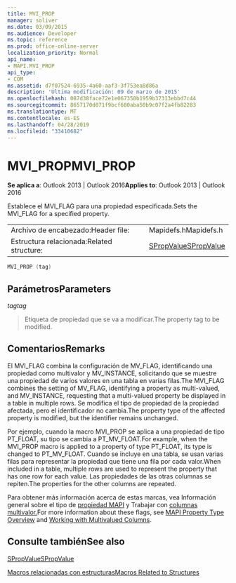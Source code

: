 ```yaml
---
title: MVI_PROP
manager: soliver
ms.date: 03/09/2015
ms.audience: Developer
ms.topic: reference
ms.prod: office-online-server
localization_priority: Normal
api_name:
- MAPI.MVI_PROP
api_type:
- COM
ms.assetid: d7f07524-6935-4a60-aaf3-3f753ea8d86a
description: 'Última modificación: 09 de marzo de 2015'
ms.openlocfilehash: 087d38face72e1e067350b1959b37313ebbd7c44
ms.sourcegitcommit: 8657170d071f9bcf680aba50b9c07f2a4fb82283
ms.translationtype: MT
ms.contentlocale: es-ES
ms.lasthandoff: 04/28/2019
ms.locfileid: "33410682"
---
```

# <a name="mvi_prop"></a><span data-ttu-id="c377e-103">MVI_PROP</span><span class="sxs-lookup"><span data-stu-id="c377e-103">MVI_PROP</span></span>

  
  
<span data-ttu-id="c377e-104">**Se aplica a**: Outlook 2013 | Outlook 2016</span><span class="sxs-lookup"><span data-stu-id="c377e-104">**Applies to**: Outlook 2013 | Outlook 2016</span></span> 
  
<span data-ttu-id="c377e-105">Establece el MVI_FLAG para una propiedad especificada.</span><span class="sxs-lookup"><span data-stu-id="c377e-105">Sets the MVI_FLAG for a specified property.</span></span> 
  
|||
|:-----|:-----|
|<span data-ttu-id="c377e-106">Archivo de encabezado:</span><span class="sxs-lookup"><span data-stu-id="c377e-106">Header file:</span></span>  <br/> |<span data-ttu-id="c377e-107">Mapidefs.h</span><span class="sxs-lookup"><span data-stu-id="c377e-107">Mapidefs.h</span></span>  <br/> |
|<span data-ttu-id="c377e-108">Estructura relacionada:</span><span class="sxs-lookup"><span data-stu-id="c377e-108">Related structure:</span></span>  <br/> |[<span data-ttu-id="c377e-109">SPropValue</span><span class="sxs-lookup"><span data-stu-id="c377e-109">SPropValue</span></span>](spropvalue.md) <br/> |
   
```cpp
MVI_PROP (tag)
```

## <a name="parameters"></a><span data-ttu-id="c377e-110">Parámetros</span><span class="sxs-lookup"><span data-stu-id="c377e-110">Parameters</span></span>

 <span data-ttu-id="c377e-111">_tag_</span><span class="sxs-lookup"><span data-stu-id="c377e-111">_tag_</span></span>
  
> <span data-ttu-id="c377e-112">Etiqueta de propiedad que se va a modificar.</span><span class="sxs-lookup"><span data-stu-id="c377e-112">The property tag to be modified.</span></span>
    
## <a name="remarks"></a><span data-ttu-id="c377e-113">Comentarios</span><span class="sxs-lookup"><span data-stu-id="c377e-113">Remarks</span></span>

<span data-ttu-id="c377e-114">El MVI_FLAG combina la configuración de MV_FLAG, identificando una propiedad como multivalor y MV_INSTANCE, solicitando que se muestre una propiedad de varios valores en una tabla en varias filas.</span><span class="sxs-lookup"><span data-stu-id="c377e-114">The MVI_FLAG combines the setting of MV_FLAG, identifying a property as multi-valued, and MV_INSTANCE, requesting that a multi-valued property be displayed in a table in multiple rows.</span></span> <span data-ttu-id="c377e-115">Se modifica el tipo de propiedad de la propiedad afectada, pero el identificador no cambia.</span><span class="sxs-lookup"><span data-stu-id="c377e-115">The property type of the affected property is modified, but the identifier remains unchanged.</span></span> 
  
<span data-ttu-id="c377e-116">Por ejemplo, cuando la macro MVI_PROP se aplica a una propiedad de tipo PT_FLOAT, su tipo se cambia a PT_MV_FLOAT.</span><span class="sxs-lookup"><span data-stu-id="c377e-116">For example, when the MVI_PROP macro is applied to a property of type PT_FLOAT, its type is changed to PT_MV_FLOAT.</span></span> <span data-ttu-id="c377e-117">Cuando se incluye en una tabla, se usan varias filas para representar la propiedad que tiene una fila por cada valor.</span><span class="sxs-lookup"><span data-stu-id="c377e-117">When included in a table, multiple rows are used to represent the property that has one row for each value.</span></span> <span data-ttu-id="c377e-118">Las propiedades de las otras columnas se repiten.</span><span class="sxs-lookup"><span data-stu-id="c377e-118">The properties for the other columns are repeated.</span></span> 
  
<span data-ttu-id="c377e-119">Para obtener más información acerca de estas marcas, vea Información general sobre el tipo de [propiedad MAPI](mapi-property-type-overview.md) y Trabajar con [columnas multivalor.](working-with-multivalued-columns.md)</span><span class="sxs-lookup"><span data-stu-id="c377e-119">For more information about these flags, see [MAPI Property Type Overview](mapi-property-type-overview.md) and [Working with Multivalued Columns](working-with-multivalued-columns.md).</span></span>
  
## <a name="see-also"></a><span data-ttu-id="c377e-120">Consulte también</span><span class="sxs-lookup"><span data-stu-id="c377e-120">See also</span></span>



[<span data-ttu-id="c377e-121">SPropValue</span><span class="sxs-lookup"><span data-stu-id="c377e-121">SPropValue</span></span>](spropvalue.md)


[<span data-ttu-id="c377e-122">Macros relacionadas con estructuras</span><span class="sxs-lookup"><span data-stu-id="c377e-122">Macros Related to Structures</span></span>](macros-related-to-structures.md)

